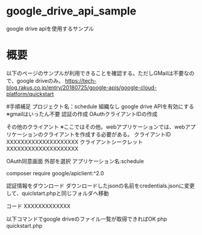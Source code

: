 # google_drive_api_sample
google drive apiを使用するサンプル

# 概要
以下のページのサンプルが利用できることを確認する。ただしGMailは不要なので、google driveのみ。
https://tech-blog.rakus.co.jp/entry/20180725/google-apis/google-cloud-platform/quickstart

#手順補足
プロジェクト名：schedule
組織なし
google drive APIを有効にする
※gmailはいったん不要
認証の作成
OAuthクライアントIDの作成

その他のクライアント
※ここではその他。webアプリケーションでは、webアプリケーションのクライアントを作成する必要がある。
クライアントID
XXXXXXXXXXXXXXXXXXXX
クライアントシークレット
XXXXXXXXXXXXXXXXXXXX

OAuth同意画面
外部を選択
アプリケーション名:schedule

composer require google/apiclient:^2.0

認証情報をダウンロード
ダウンロードしたjsonの名前をcredentials.jsonに変更して、quiclstart.phpと同じフォルダへ移動

コード
XXXXXXXXXXXXX

以下コマンドでgoogle driveのファイル一覧が取得できればOK
php quickstart.php
